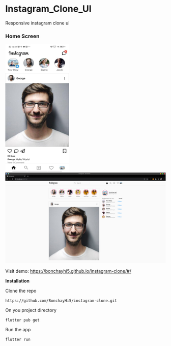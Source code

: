 # Instagram_Clone_UI
Responsive instagram clone ui



### Home Screen

<img src="https://github.com/BonchayHi5/instagram-clone/blob/master/asset/home_screenshot.jpg" width="200" height="400">

<img src="https://github.com/BonchayHi5/instagram-clone/blob/master/asset/web_screenshot.png" >


Visit demo: https://bonchayhi5.github.io/instagram-clone/#/ 


**Installation**

Clone the repo
```
https://github.com/BonchayHi5/instagram-clone.git
```
On you project directory

```
flutter pub get
```

Run the app
```
flutter run
```

